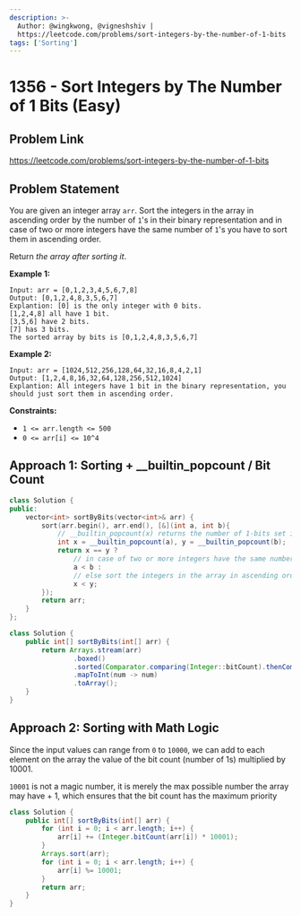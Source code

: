 ```yaml
---
description: >-
  Author: @wingkwong, @vigneshshiv |
  https://leetcode.com/problems/sort-integers-by-the-number-of-1-bits
tags: ['Sorting']
---
```


# 1356 - Sort Integers by The Number of 1 Bits (Easy)

## Problem Link

https://leetcode.com/problems/sort-integers-by-the-number-of-1-bits

## Problem Statement

You are given an integer array `arr`. Sort the integers in the array in ascending order by the number of `1`'s in their binary representation and in case of two or more integers have the same number of `1`'s you have to sort them in ascending order.

Return _the array after sorting it_.

**Example 1:**

```
Input: arr = [0,1,2,3,4,5,6,7,8]
Output: [0,1,2,4,8,3,5,6,7]
Explantion: [0] is the only integer with 0 bits.
[1,2,4,8] all have 1 bit.
[3,5,6] have 2 bits.
[7] has 3 bits.
The sorted array by bits is [0,1,2,4,8,3,5,6,7]
```

**Example 2:**

```
Input: arr = [1024,512,256,128,64,32,16,8,4,2,1]
Output: [1,2,4,8,16,32,64,128,256,512,1024]
Explantion: All integers have 1 bit in the binary representation, you should just sort them in ascending order.
```

**Constraints:**

* `1 <= arr.length <= 500`
* `0 <= arr[i] <= 10^4`

## Approach 1: Sorting + __builtin_popcount / Bit Count

<Tabs>
<TabItem value="cpp" label="C++">
<SolutionAuthor name="@wingkwong"/>

```cpp
class Solution {
public:
    vector<int> sortByBits(vector<int>& arr) {
        sort(arr.begin(), arr.end(), [&](int a, int b){
            // __builtin_popcount(x) returns the number of 1-bits set in an int x.
            int x = __builtin_popcount(a), y = __builtin_popcount(b);
            return x == y ? 
                // in case of two or more integers have the same number of 1's you have to sort them in ascending order
                a < b : 
                // else sort the integers in the array in ascending order by the number of 1's in their binary representation 
                x < y;
        });
        return arr;
    }
};
```

</TabItem>

<TabItem value="java" label="Java">
<SolutionAuthor name="@vigneshshiv"/>

```java
class Solution {
    public int[] sortByBits(int[] arr) {
        return Arrays.stream(arr)
                .boxed()
                .sorted(Comparator.comparing(Integer::bitCount).thenComparing(Integer::intValue))
                .mapToInt(num -> num)
                .toArray();
    }
}
```

</TabItem>
</Tabs>

## Approach 2: Sorting with Math Logic    

Since the input values can range from `0` to `10000`, we can add to each element on the array the value of the bit count (number of 1s) multiplied by 10001.

`10001` is not a magic number, it is merely the max possible number the array may have + 1, which ensures that the bit count has the maximum priority

<Tabs>
<TabItem value="java" label="Java">
<SolutionAuthor name="@vigneshshiv"/>

```java
class Solution {
    public int[] sortByBits(int[] arr) {
        for (int i = 0; i < arr.length; i++) {
            arr[i] += (Integer.bitCount(arr[i]) * 10001);
        }
        Arrays.sort(arr);
        for (int i = 0; i < arr.length; i++) {
            arr[i] %= 10001;
        }
        return arr;
    }
}
```

</TabItem>
</Tabs>

